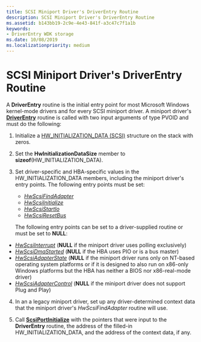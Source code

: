 ```yaml
---
title: SCSI Miniport Driver's DriverEntry Routine
description: SCSI Miniport Driver's DriverEntry Routine
ms.assetid: b143bb19-2c9e-4e43-841f-a3c47c7f1a1b
keywords:
- DriverEntry WDK storage
ms.date: 10/08/2019
ms.localizationpriority: medium
---
```


# SCSI Miniport Driver's DriverEntry Routine

A **DriverEntry** routine is the initial entry point for most Microsoft Windows kernel-mode drivers and for every SCSI miniport driver. A miniport driver's [**DriverEntry**](driverentry-of-scsi-miniport-driver.md) routine is called with two input arguments of type PVOID and must do the following:

1. Initialize a [HW_INITIALIZATION_DATA (SCSI)](https://docs.microsoft.com/windows-hardware/drivers/ddi/content/srb/ns-srb-_hw_initialization_data) structure on the stack with zeros.

2. Set the **HwInitializationDataSize** member to **sizeof**(HW_INITIALIZATION_DATA).

3. Set driver-specific and HBA-specific values in the HW_INITIALIZATION_DATA members, including the miniport driver's entry points. The following entry points must be set:

   - [*HwScsiFindAdapter*](https://docs.microsoft.com/previous-versions/windows/hardware/drivers/ff557300(v=vs.85))
   - [*HwScsiInitialize*](https://docs.microsoft.com/previous-versions/windows/hardware/drivers/ff557302(v=vs.85))
   - [*HwScsiStartIo*](https://docs.microsoft.com/previous-versions/windows/hardware/drivers/ff557323(v=vs.85))
   - [*HwScsiResetBus*](https://docs.microsoft.com/previous-versions/windows/hardware/drivers/ff557318(v=vs.85))

    The following entry points can be set to a driver-supplied routine or must be set to **NULL**:

  - [*HwScsiInterrupt*](https://docs.microsoft.com/previous-versions/windows/hardware/drivers/ff557312(v=vs.85)) (**NULL** if the miniport driver uses polling exclusively)
  - [*HwScsiDmaStarted*](https://docs.microsoft.com/previous-versions/windows/hardware/drivers/ff557291(v=vs.85)) (**NULL** if the HBA uses PIO or is a bus master)
  - [*HwScsiAdapterState*](https://docs.microsoft.com/previous-versions/windows/hardware/drivers/ff557278(v=vs.85)) (**NULL** if the miniport driver runs only on NT-based operating system platforms or if it is designed to also run on x86-only Windows platforms but the HBA has neither a BIOS nor x86-real-mode driver)
  - [*HwScsiAdapterControl*](https://docs.microsoft.com/previous-versions/windows/hardware/drivers/ff557274(v=vs.85)) (**NULL** if the miniport driver does not support Plug and Play)

4. In an a legacy miniport driver, set up any driver-determined context data that the miniport driver's *HwScsiFindAdapter* routine will use.

5. Call [**ScsiPortInitialize**](https://docs.microsoft.com/windows-hardware/drivers/ddi/content/srb/nf-srb-scsiportinitialize) with the pointers that were input to the **DriverEntry** routine, the address of the filled-in HW_INITIALIZATION_DATA, and the address of the context data, if any.

